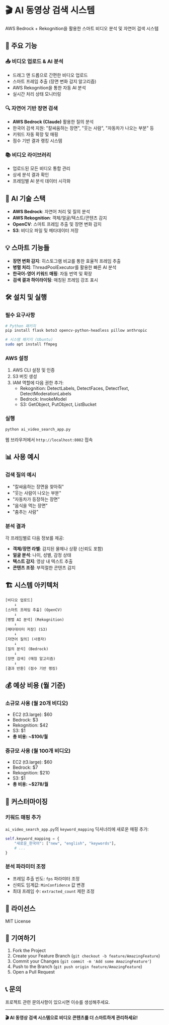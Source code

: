 # 🎬 AI 동영상 검색 시스템

AWS Bedrock + Rekognition을 활용한 스마트 비디오 분석 및 자연어 검색 시스템

## 🚀 주요 기능

### 📤 비디오 업로드 & AI 분석
- 드래그 앤 드롭으로 간편한 비디오 업로드
- 스마트 프레임 추출 (장면 변화 감지 알고리즘)
- AWS Rekognition을 통한 자동 AI 분석
- 실시간 처리 상태 모니터링

### 🔍 자연어 기반 장면 검색
- **AWS Bedrock (Claude)** 활용한 질의 분석
- 한국어 검색 지원: "칼싸움하는 장면", "웃는 사람", "자동차가 나오는 부분" 등
- 키워드 자동 확장 및 매핑
- 점수 기반 결과 랭킹 시스템

### 📚 비디오 라이브러리
- 업로드된 모든 비디오 통합 관리
- 상세 분석 결과 확인
- 프레임별 AI 분석 데이터 시각화

## 🤖 AI 기술 스택

- **AWS Bedrock**: 자연어 처리 및 질의 분석
- **AWS Rekognition**: 객체/얼굴/텍스트/콘텐츠 감지
- **OpenCV**: 스마트 프레임 추출 및 장면 변화 감지
- **S3**: 비디오 파일 및 메타데이터 저장

## 💡 스마트 기능들

- **장면 변화 감지**: 히스토그램 비교를 통한 효율적 프레임 추출
- **병렬 처리**: ThreadPoolExecutor를 활용한 빠른 AI 분석
- **한국어-영어 키워드 매핑**: 자동 번역 및 확장
- **검색 결과 하이라이팅**: 매칭된 프레임 강조 표시

## 🛠️ 설치 및 실행

### 필수 요구사항
```bash
# Python 패키지
pip install flask boto3 opencv-python-headless pillow anthropic

# 시스템 패키지 (Ubuntu)
sudo apt install ffmpeg
```

### AWS 설정
1. AWS CLI 설정 및 인증
2. S3 버킷 생성
3. IAM 역할에 다음 권한 추가:
   - Rekognition: DetectLabels, DetectFaces, DetectText, DetectModerationLabels
   - Bedrock: InvokeModel
   - S3: GetObject, PutObject, ListBucket

### 실행
```bash
python ai_video_search_app.py
```

웹 브라우저에서 `http://localhost:8082` 접속

## 📊 사용 예시

### 검색 질의 예시
- "칼싸움하는 장면을 찾아줘"
- "웃는 사람이 나오는 부분"
- "자동차가 등장하는 장면"
- "음식을 먹는 장면"
- "춤추는 사람"

### 분석 결과
각 프레임별로 다음 정보를 제공:
- **객체/장면 라벨**: 감지된 물체나 상황 (신뢰도 포함)
- **얼굴 분석**: 나이, 성별, 감정 상태
- **텍스트 감지**: 영상 내 텍스트 추출
- **콘텐츠 조정**: 부적절한 콘텐츠 감지

## 🏗️ 시스템 아키텍처

```
[비디오 업로드] 
    ↓
[스마트 프레임 추출] (OpenCV)
    ↓
[병렬 AI 분석] (Rekognition)
    ↓
[메타데이터 저장] (S3)
    ↓
[자연어 질의] (사용자)
    ↓
[질의 분석] (Bedrock)
    ↓
[장면 검색] (매칭 알고리즘)
    ↓
[결과 반환] (점수 기반 랭킹)
```

## 💰 예상 비용 (월 기준)

### 소규모 사용 (월 20개 비디오)
- EC2 (t3.large): $60
- Bedrock: $3
- Rekognition: $42
- S3: $1
- **총 비용: ~$106/월**

### 중규모 사용 (월 100개 비디오)
- EC2 (t3.large): $60
- Bedrock: $7
- Rekognition: $210
- S3: $1
- **총 비용: ~$278/월**

## 🔧 커스터마이징

### 키워드 매핑 추가
`ai_video_search_app.py`의 `keyword_mapping` 딕셔너리에 새로운 매핑 추가:

```python
self.keyword_mapping = {
    "새로운_한국어": ["new", "english", "keywords"],
    # ...
}
```

### 분석 파라미터 조정
- 프레임 추출 빈도: `fps` 파라미터 조정
- 신뢰도 임계값: `MinConfidence` 값 변경
- 최대 프레임 수: `extracted_count` 제한 조정

## 📝 라이선스

MIT License

## 🤝 기여하기

1. Fork the Project
2. Create your Feature Branch (`git checkout -b feature/AmazingFeature`)
3. Commit your Changes (`git commit -m 'Add some AmazingFeature'`)
4. Push to the Branch (`git push origin feature/AmazingFeature`)
5. Open a Pull Request

## 📞 문의

프로젝트 관련 문의사항이 있으시면 이슈를 생성해주세요.

---

**🎬 AI 동영상 검색 시스템으로 비디오 콘텐츠를 더 스마트하게 관리하세요!**
